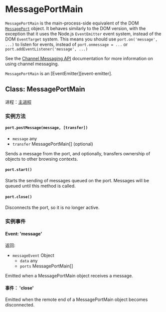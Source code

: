 # MessagePortMain

`MessagePortMain` is the main-process-side equivalent of the DOM [`MessagePort`][] object. It behaves similarly to the DOM version, with the exception that it uses the Node.js `EventEmitter` event system, instead of the DOM `EventTarget` system. This means you should use `port.on('message', ...)` to listen for events, instead of `port.onmessage = ...` or `port.addEventListener('message', ...)`

See the [Channel Messaging API][] documentation for more information on using channel messaging.

`MessagePortMain` is an \[EventEmitter\]\[event-emitter\].

## Class: MessagePortMain

进程：[主进程](../glossary.md#main-process)

### 实例方法

#### `port.postMessage(message, [transfer])`

* `message` any
* `transfer` MessagePortMain[] (optional)

Sends a message from the port, and optionally, transfers ownership of objects to other browsing contexts.

#### `port.start()`

Starts the sending of messages queued on the port. Messages will be queued until this method is called.

#### `port.close()`

Disconnects the port, so it is no longer active.

### 实例事件

#### Event: 'message'

返回:

* `messageEvent` Object
  * `data` any
  * `ports` MessagePortMain[]

Emitted when a MessagePortMain object receives a message.

#### 事件： 'close'

Emitted when the remote end of a MessagePortMain object becomes disconnected.

[`MessagePort`]: https://developer.mozilla.org/en-US/docs/Web/API/MessagePort
[Channel Messaging API]: https://developer.mozilla.org/en-US/docs/Web/API/Channel_Messaging_API
